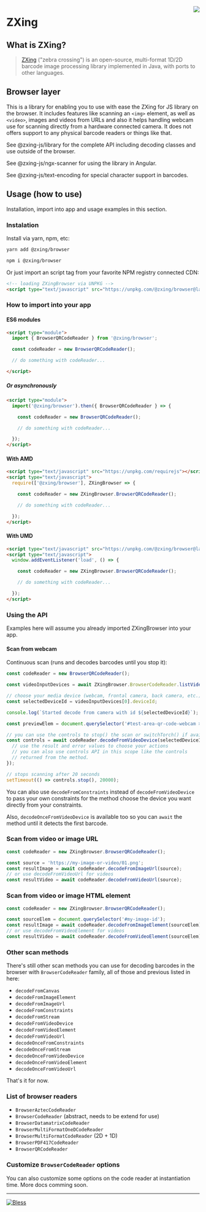 [<img align="right" src="https://raw.github.com/wiki/zxing/zxing/zxing-logo.png"/>][1]

# ZXing

## What is ZXing?

> [ZXing][1] ("zebra crossing") is an open-source, multi-format 1D/2D barcode image processing library implemented in Java, with ports to other languages.

## Browser layer

This is a library for enabling you to use with ease the ZXing for JS library on the browser. It includes features like scanning an `<img>` element, as well as `<video>`, images and videos from URLs and also it helps handling webcam use for scanning directly from a hardware connected camera. It does not offers support to any physical barcode readers or things like that.

See @zxing-js/library for the complete API including decoding classes and use outside of the browser.

See @zxing-js/ngx-scanner for using the library in Angular.

See @zxing-js/text-encoding for special character support in barcodes.

## Usage (how to use)

Installation, import into app and usage examples in this section.

### Instalation

Install via yarn, npm, etc:

```bash
yarn add @zxing/browser
```

```bash
npm i @zxing/browser
```

Or just import an script tag from your favorite NPM registry connected CDN:

```html
<!-- loading ZXingBrowser via UNPKG -->
<script type="text/javascript" src="https://unpkg.com/@zxing/browser@latest"></script>
```

### How to import into your app

#### ES6 modules

```html
<script type="module">
  import { BrowserQRCodeReader } from '@zxing/browser';

  const codeReader = new BrowserQRCodeReader();

  // do something with codeReader...

</script>
```

##### Or asynchronously

```html
<script type="module">
  import('@zxing/browser').then({ BrowserQRCodeReader } => {

    const codeReader = new BrowserQRCodeReader();

    // do something with codeReader...

  });
</script>
```

#### With AMD

```html
<script type="text/javascript" src="https://unpkg.com/requirejs"></script>
<script type="text/javascript">
  require(['@zxing/browser'], ZXingBrowser => {

    const codeReader = new ZXingBrowser.BrowserQRCodeReader();

    // do something with codeReader...

  });
</script>
```

#### With UMD

```html
<script type="text/javascript" src="https://unpkg.com/@zxing/browser@latest"></script>
<script type="text/javascript">
  window.addEventListener('load', () => {

    const codeReader = new ZXingBrowser.BrowserQRCodeReader();

    // do something with codeReader...

  });
</script>
```

### Using the API

Examples here will assume you already imported ZXingBrowser into your app.

#### Scan from webcam

Continuous scan (runs and decodes barcodes until you stop it):

```typescript
const codeReader = new BrowserQRCodeReader();

const videoInputDevices = await ZXingBrowser.BrowserCodeReader.listVideoInputDevices();

// choose your media device (webcam, frontal camera, back camera, etc.)
const selectedDeviceId = videoInputDevices[0].deviceId;

console.log(`Started decode from camera with id ${selectedDeviceId}`);

const previewElem = document.querySelector('#test-area-qr-code-webcam > video');

// you can use the controls to stop() the scan or switchTorch() if available
const controls = await codeReader.decodeFromVideoDevice(selectedDeviceId, previewElem, (result, error, controls) => {
  // use the result and error values to choose your actions
  // you can also use controls API in this scope like the controls
  // returned from the method.
});

// stops scanning after 20 seconds
setTimeout(() => controls.stop(), 20000);
```

You can also use `decodeFromConstraints` instead of `decodeFromVideoDevice` to pass your own constraints for the method choose the device you want directly from your constraints.

Also, `decodeOnceFromVideoDevice` is available too so you can `await` the method until it detects the first barcode.

### Scan from video or image URL

```javascript
const codeReader = new ZXingBrowser.BrowserQRCodeReader();

const source = 'https://my-image-or-video/01.png';
const resultImage = await codeReader.decodeFromImageUrl(source);
// or use decodeFromVideoUrl for videos
const resultVideo = await codeReader.decodeFromVideoUrl(source);
```

### Scan from video or image HTML element

```javascript
const codeReader = new ZXingBrowser.BrowserQRCodeReader();

const sourceElem = document.querySelector('#my-image-id');
const resultImage = await codeReader.decodeFromImageElement(sourceElem);
// or use decodeFromVideoElement for videos
const resultVideo = await codeReader.decodeFromVideoElement(sourceElem);
```

### Other scan methods

There's still other scan methods you can use for decoding barcodes in the browser with `BrowserCodeReader` family, all of those and previous listed in here:

- `decodeFromCanvas`
- `decodeFromImageElement`
- `decodeFromImageUrl`
- `decodeFromConstraints`
- `decodeFromStream`
- `decodeFromVideoDevice`
- `decodeFromVideoElement`
- `decodeFromVideoUrl`
- `decodeOnceFromConstraints`
- `decodeOnceFromStream`
- `decodeOnceFromVideoDevice`
- `decodeOnceFromVideoElement`
- `decodeOnceFromVideoUrl`

That's it for now.

### List of browser readers

- `BrowserAztecCodeReader`
- `BrowserCodeReader` (abstract, needs to be extend for use)
- `BrowserDatamatrixCodeReader`
- `BrowserMultiFormatOneDCodeReader`
- `BrowserMultiFormatCodeReader` (2D + 1D)
- `BrowserPDF417CodeReader`
- `BrowserQRCodeReader`

### Customize `BrowserCodeReader` options

You can also customize some options on the code reader at instantiation time. More docs comming soon.

---

[![Bless](https://cdn.rawgit.com/LunaGao/BlessYourCodeTag/master/tags/alpaca.svg)](http://lunagao.github.io/BlessYourCodeTag/)

[0]: https://www.npmjs.com/package/@zxing/browser
[1]: https://github.com/zxing/zxing
